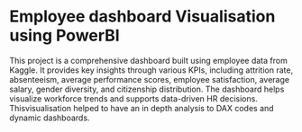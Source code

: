 # Employee dashboard Visualisation using PowerBI
This project is a comprehensive dashboard built using employee data from Kaggle. It provides key insights through various KPIs, including attrition rate, absenteeism, average performance scores, employee satisfaction, average salary, gender diversity, and citizenship distribution. The dashboard helps visualize workforce trends and supports data-driven HR decisions.
Thisvisualisation helped to have an in depth analysis to DAX codes and dynamic dashboards.

